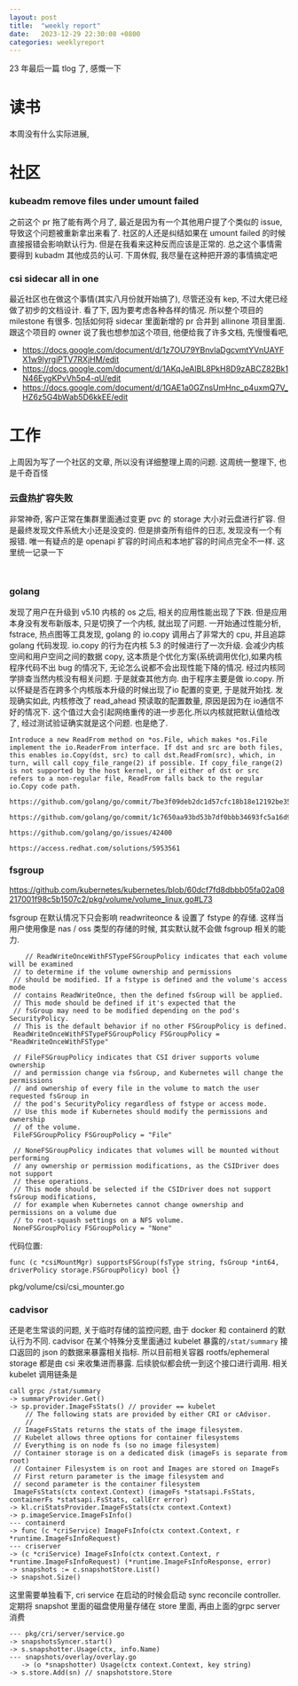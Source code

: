 ```yaml
---
layout: post
title:  "weekly report"
date:   2023-12-29 22:30:08 +0800
categories: weeklyreport
---
```


23 年最后一篇 tlog 了, 感慨一下


# 读书

本周没有什么实际进展, 

# 社区

### kubeadm remove files under umount failed

之前这个 pr 拖了能有两个月了, 最近是因为有一个其他用户提了个类似的 issue, 导致这个问题被重新拿出来看了. 社区的人还是纠结如果在 umount failed 的时候直接报错会影响默认行为. 但是在我看来这种反而应该是正常的. 总之这个事情需要得到 kubadm 其他成员的认可. 下周休假, 我尽量在这种把开源的事情搞定吧



### csi sidecar all in one

最近社区也在做这个事情(其实八月份就开始搞了), 尽管还没有 kep, 不过大佬已经做了初步的文档设计. 看了下, 因为要考虑各种各样的情况. 所以整个项目的milestone 有很多. 包括如何将 sidecar 里面新增的 pr 合并到 allinone 项目里面. 跟这个项目的 owner 说了我也想参加这个项目, 他便给我了许多文档, 先慢慢看吧,

- https://docs.google.com/document/d/1z7OU79YBnvlaDgcvmtYVnUAYFX1w9lyrgiPTV7RXjHM/edit 
- https://docs.google.com/document/d/1AKqJeAlBL8PkH8D9zABCZ82Bk1N46EygKPvVh5p4-qU/edit
- https://docs.google.com/document/d/1GAE1a0GZnsUmHnc_p4uxmQ7V_HZ6z5G4bWab5D6kkEE/edit


# 工作

上周因为写了一个社区的文章, 所以没有详细整理上周的问题. 这周统一整理下, 也是千奇百怪

### 云盘热扩容失败

非常神奇, 客户正常在集群里面通过变更 pvc 的 storage 大小对云盘进行扩容. 但是最终发现文件系统大小还是没变的. 但是排查所有组件的日志, 发现没有一个有报错. 唯一有疑点的是 openapi 扩容的时间点和本地扩容的时间点完全不一样. 这里统一记录一下

```
```

```
```


### golang 

发现了用户在升级到 v5.10 内核的 os 之后, 相关的应用性能出现了下跌. 但是应用本身没有发布新版本, 只是切换了一个内核, 就出现了问题. 一开始通过性能分析, fstrace, 热点图等工具发现, golang 的 io.copy 调用占了非常大的 cpu, 并且追踪 golang 代码发现. io.copy 的行为在内核 5.3 的时候进行了一次升级. 会减少内核空间和用户空间之间的数据 copy, 这本质是个优化方案(系统调用优化),如果内核程序代码不出 bug 的情况下, 无论怎么说都不会出现性能下降的情况. 经过内核同学排查当然内核没有相关问题. 于是就查其他方向. 由于程序主要是做 io.copy. 所以怀疑是否在跨多个内核版本升级的时候出现了io 配置的变更, 于是就开始找. 发现确实如此, 内核修改了 read_ahead 预读取的配置数量, 原因是因为在 io通信不好的情况下. 这个值过大会引起网络重传的进一步恶化.所以内核就把默认值给改了, 经过测试验证确实就是这个问题. 也是绝了.

```
Introduce a new ReadFrom method on *os.File, which makes *os.File
implement the io.ReaderFrom interface. If dst and src are both files,
this enables io.Copy(dst, src) to call dst.ReadFrom(src), which, in
turn, will call copy_file_range(2) if possible. If copy_file_range(2)
is not supported by the host kernel, or if either of dst or src
refers to a non-regular file, ReadFrom falls back to the regular
io.Copy code path.
```

```
https://github.com/golang/go/commit/7be3f09deb2dc1d57cfc18b18e12192be3544794

https://github.com/golang/go/commit/1c7650aa93bd53b7df0bbb34693fc5a16d9f67af

https://github.com/golang/go/issues/42400

https://access.redhat.com/solutions/5953561
```

### fsgroup

https://github.com/kubernetes/kubernetes/blob/60dcf7fd8dbbb05fa02a08217001f98c5b1507c2/pkg/volume/volume_linux.go#L73

fsgroup 在默认情况下只会影响 readwriteonce & 设置了 fstype 的存储. 这样当用户使用像是 nas / oss 类型的存储的时候, 其实默认就不会做 fsgroup 相关的能力.

```golang
    // ReadWriteOnceWithFSTypeFSGroupPolicy indicates that each volume will be examined
 // to determine if the volume ownership and permissions
 // should be modified. If a fstype is defined and the volume's access mode
 // contains ReadWriteOnce, then the defined fsGroup will be applied.
 // This mode should be defined if it's expected that the
 // fsGroup may need to be modified depending on the pod's SecurityPolicy.
 // This is the default behavior if no other FSGroupPolicy is defined.
 ReadWriteOnceWithFSTypeFSGroupPolicy FSGroupPolicy = "ReadWriteOnceWithFSType"

 // FileFSGroupPolicy indicates that CSI driver supports volume ownership
 // and permission change via fsGroup, and Kubernetes will change the permissions
 // and ownership of every file in the volume to match the user requested fsGroup in
 // the pod's SecurityPolicy regardless of fstype or access mode.
 // Use this mode if Kubernetes should modify the permissions and ownership
 // of the volume.
 FileFSGroupPolicy FSGroupPolicy = "File"

 // NoneFSGroupPolicy indicates that volumes will be mounted without performing
 // any ownership or permission modifications, as the CSIDriver does not support
 // these operations.
 // This mode should be selected if the CSIDriver does not support fsGroup modifications,
 // for example when Kubernetes cannot change ownership and permissions on a volume due
 // to root-squash settings on a NFS volume.
 NoneFSGroupPolicy FSGroupPolicy = "None"
```

代码位置: 

```golang
func (c *csiMountMgr) supportsFSGroup(fsType string, fsGroup *int64, driverPolicy storage.FSGroupPolicy) bool {}
```
pkg/volume/csi/csi_mounter.go



### cadvisor

还是老生常谈的问题, 关于临时存储的监控问题, 由于 docker 和 containerd 的默认行为不同. cadvisor 在某个特殊分支里面通过 kubelet 暴露的```/stat/summary``` 接口返回的 json 的数据来暴露相关指标. 所以目前相关容器 rootfs/ephemeral storage 都是由 csi 来收集进而暴露. 后续貌似都会统一到这个接口进行调用. 相关 kubelet 调用链条是

```golang
call grpc /stat/summary
-> summaryProvider.Get()
-> sp.provider.ImageFsStats() // provider == kubelet
    // The following stats are provided by either CRI or cAdvisor.
    //
 // ImageFsStats returns the stats of the image filesystem.
 // Kubelet allows three options for container filesystems
 // Everything is on node fs (so no image filesystem)
 // Container storage is on a dedicated disk (imageFs is separate from root)
 // Container Filesystem is on root and Images are stored on ImageFs
 // First return parameter is the image filesystem and
 // second parameter is the container filesystem
 ImageFsStats(ctx context.Context) (imageFs *statsapi.FsStats, containerFs *statsapi.FsStats, callErr error)  
-> kl.criStatsProvider.ImageFsStats(ctx context.Context)
-> p.imageService.ImageFsInfo() 
--- containerd
-> func (c *criService) ImageFsInfo(ctx context.Context, r *runtime.ImageFsInfoRequest) 
--- criserver
-> (c *criService) ImageFsInfo(ctx context.Context, r *runtime.ImageFsInfoRequest) (*runtime.ImageFsInfoResponse, error)
-> snapshots := c.snapshotStore.List()
-> snapshot.Size()
```

这里需要单独看下, cri service 在启动的时候会启动 sync reconcile controller. 定期将 snapshot 里面的磁盘使用量存储在 store 里面, 再由上面的grpc server 消费

```
--- pkg/cri/server/service.go
-> snapshotsSyncer.start()
-> s.snapshotter.Usage(ctx, info.Name)
--- snapshots/overlay/overlay.go
   -> (o *snapshotter) Usage(ctx context.Context, key string)
-> s.store.Add(sn) // snapshotstore.Store
```
